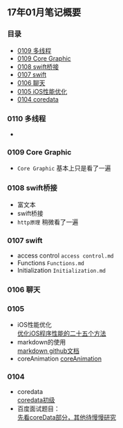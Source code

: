 ## 17年01月笔记概要

### 目录

* [0109 多线程](#0110)
* [0109 Core Graphic](#0109)
* [0108 swift桥接](#0108)
* [0107 swift](#0107)
* [0106 聊天](#0106)
* [0105 iOS性能优化](#0105)
* [0104 coredata](#0104)

### 0110 多线程
  *

### 0109  Core Graphic
  * `Core Graphic` 基本上只是看了一遍

### 0108 swift桥接
  * 富文本
  * swift桥接
  * `http原理` 稍微看了一遍

### 0107 swift

  * access control `access control.md`
  * Functions `Functions.md`
  * Initialization `Initialization.md`

### 0106 聊天

### 0105
  * iOS性能优化  
  [优化iOS程序性能的二十五个方法](http://www.code4app.com/blog-822721-729.html)
  * markdown的使用  
  [markdown github文档](https://guides.github.com/features/mastering-markdown/)  
  * coreAnimation
  [coreAnimation](http://www.code4app.com/thread-12087-1-1.html)

### 0104
  * coredata  
  [coredata初级](http://blog.csdn.net/ruglcc/article/details/50557344)
  * 百度面试题目：  
  [先看coreData部分，其他待慢慢研究](http://www.jianshu.com/p/4d7292741f5)
